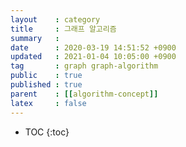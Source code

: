 ```yaml
---
layout    : category
title     : 그래프 알고리즘
summary   : 
date      : 2020-03-19 14:51:52 +0900
updated   : 2021-01-04 10:05:00 +0900
tag       : graph graph-algorithm
public    : true
published : true
parent    : [[algorithm-concept]]
latex     : false
---
```

* TOC
{:toc}

